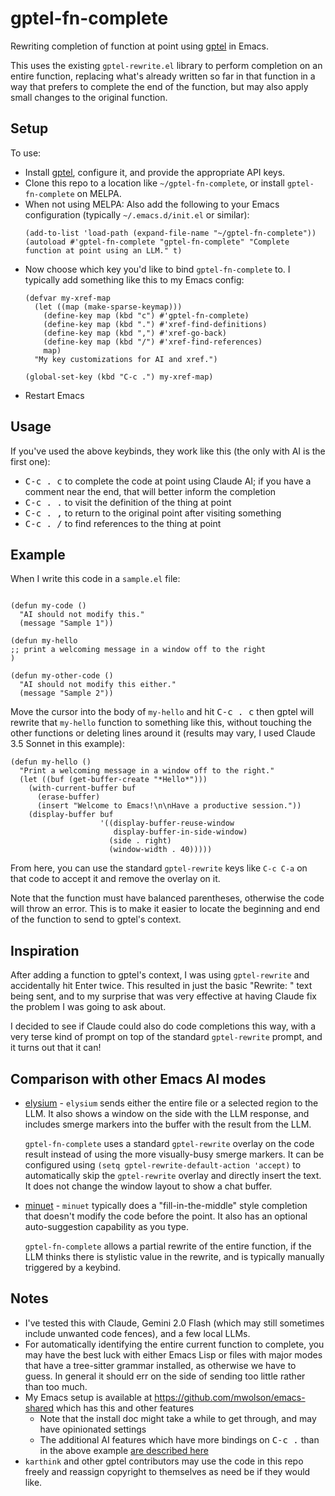 # gptel-fn-complete

Rewriting completion of function at point using
[gptel](https://github.com/karthink/gptel) in Emacs.

This uses the existing `gptel-rewrite.el` library to perform completion on an
entire function, replacing what's already written so far in that function in a
way that prefers to complete the end of the function, but may also apply small
changes to the original function.

## Setup

To use:

* Install [gptel](https://github.com/karthink/gptel), configure it, and provide
  the appropriate API keys.
* Clone this repo to a location like `~/gptel-fn-complete`, or install
  `gptel-fn-complete` on MELPA.
* When not using MELPA: Also add the following to your Emacs configuration
  (typically `~/.emacs.d/init.el` or similar):
  ```elisp
  (add-to-list 'load-path (expand-file-name "~/gptel-fn-complete"))
  (autoload #'gptel-fn-complete "gptel-fn-complete" "Complete function at point using an LLM." t)
  ```
* Now choose which key you'd like to bind `gptel-fn-complete` to. I typically
  add something like this to my Emacs config:
  ```elisp
  (defvar my-xref-map
    (let ((map (make-sparse-keymap)))
      (define-key map (kbd "c") #'gptel-fn-complete)
      (define-key map (kbd ".") #'xref-find-definitions)
      (define-key map (kbd ",") #'xref-go-back)
      (define-key map (kbd "/") #'xref-find-references)
      map)
    "My key customizations for AI and xref.")

  (global-set-key (kbd "C-c .") my-xref-map)
  ```
* Restart Emacs

## Usage

If you've used the above keybinds, they work like this (the only with AI is the
first one):

* <kbd>C-c . c</kbd> to complete the code at point using Claude AI; if you have
  a comment near the end, that will better inform the completion
* <kbd>C-c . .</kbd> to visit the definition of the thing at point
* <kbd>C-c . ,</kbd> to return to the original point after visiting something
* <kbd>C-c . /</kbd> to find references to the thing at point

## Example

When I write this code in a `sample.el` file:

```elisp

(defun my-code ()
  "AI should not modify this."
  (message "Sample 1"))

(defun my-hello
;; print a welcoming message in a window off to the right
)

(defun my-other-code ()
  "AI should not modify this either."
  (message "Sample 2"))
```

Move the cursor into the body of `my-hello` and hit <kbd>C-c . c</kbd> then
gptel will rewrite that `my-hello` function to something like this, without
touching the other functions or deleting lines around it (results may vary, I
used Claude 3.5 Sonnet in this example):

```elisp
(defun my-hello ()
  "Print a welcoming message in a window off to the right."
  (let ((buf (get-buffer-create "*Hello*")))
    (with-current-buffer buf
      (erase-buffer)
      (insert "Welcome to Emacs!\n\nHave a productive session."))
    (display-buffer buf
                    '((display-buffer-reuse-window
                       display-buffer-in-side-window)
                      (side . right)
                      (window-width . 40)))))
```

From here, you can use the standard `gptel-rewrite` keys like `C-c C-a` on that
code to accept it and remove the overlay on it.

Note that the function must have balanced parentheses, otherwise the code will
throw an error. This is to make it easier to locate the beginning and end of the
function to send to gptel's context.

## Inspiration

After adding a function to gptel's context, I was using `gptel-rewrite` and
accidentally hit Enter twice.  This resulted in just the basic "Rewrite: " text
being sent, and to my surprise that was very effective at having Claude fix the
problem I was going to ask about.

I decided to see if Claude could also do code completions this way, with a very
terse kind of prompt on top of the standard `gptel-rewrite` prompt, and it turns
out that it can!

## Comparison with other Emacs AI modes

* [elysium](https://github.com/lanceberge/elysium) - `elysium` sends either the
  entire file or a selected region to the LLM. It also shows a window on the
  side with the LLM response, and includes smerge markers into the buffer with
  the result from the LLM.

  `gptel-fn-complete` uses a standard `gptel-rewrite` overlay on the code result
  instead of using the more visually-busy smerge markers. It can be configured
  using `(setq gptel-rewrite-default-action 'accept)` to automatically skip the
  `gptel-rewrite` overlay and directly insert the text. It does not change the
  window layout to show a chat buffer.

* [minuet](https://github.com/milanglacier/minuet-ai.el) - `minuet` typically
  does a "fill-in-the-middle" style completion that doesn't modify the code
  before the point. It also has an optional auto-suggestion capability as you
  type.

  `gptel-fn-complete` allows a partial rewrite of the entire function, if
  the LLM thinks there is stylistic value in the rewrite, and is typically
  manually triggered by a keybind.

## Notes

* I've tested this with Claude, Gemini 2.0 Flash (which may still sometimes
  include unwanted code fences), and a few local LLMs.
* For automatically identifying the entire current function to complete, you may
  have the best luck with either Emacs Lisp or files with major modes that have
  a tree-sitter grammar installed, as otherwise we have to guess.  In general it
  should err on the side of sending too little rather than too much.
* My Emacs setup is available at https://github.com/mwolson/emacs-shared which
  has this and other features
  * Note that the install doc might take a while to get through, and may have
    opinionated settings
  * The additional AI features which have more bindings on <kbd>C-c .</kbd> than
    in the above example
    [are described here](https://github.com/mwolson/emacs-shared/blob/master/doc/tips.md#using-ai-and-finding-definitions)
* `karthink` and other gptel contributors may use the code in this repo freely
  and reassign copyright to themselves as need be if they would like.
